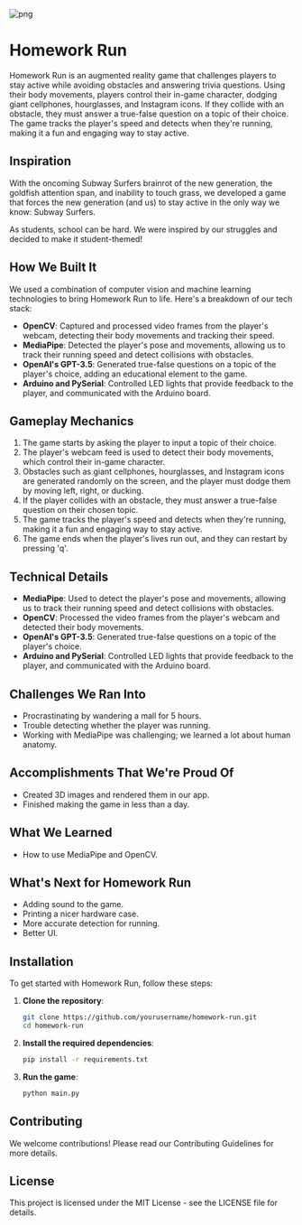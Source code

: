 ![png](https://github.com/user-attachments/assets/3ba2aad5-a99d-4fb4-b832-f5a43f10b94a)

# Homework Run

Homework Run is an augmented reality game that challenges players to stay active while avoiding obstacles and answering trivia questions. Using their body movements, players control their in-game character, dodging giant cellphones, hourglasses, and Instagram icons. If they collide with an obstacle, they must answer a true-false question on a topic of their choice. The game tracks the player's speed and detects when they're running, making it a fun and engaging way to stay active.

## Inspiration

With the oncoming Subway Surfers brainrot of the new generation, the goldfish attention span, and inability to touch grass, we developed a game that forces the new generation (and us) to stay active in the only way we know: Subway Surfers.

As students, school can be hard. We were inspired by our struggles and decided to make it student-themed!

## How We Built It

We used a combination of computer vision and machine learning technologies to bring Homework Run to life. Here's a breakdown of our tech stack:

- **OpenCV**: Captured and processed video frames from the player's webcam, detecting their body movements and tracking their speed.
- **MediaPipe**: Detected the player's pose and movements, allowing us to track their running speed and detect collisions with obstacles.
- **OpenAI's GPT-3.5**: Generated true-false questions on a topic of the player's choice, adding an educational element to the game.
- **Arduino and PySerial**: Controlled LED lights that provide feedback to the player, and communicated with the Arduino board.

## Gameplay Mechanics

1. The game starts by asking the player to input a topic of their choice.
2. The player's webcam feed is used to detect their body movements, which control their in-game character.
3. Obstacles such as giant cellphones, hourglasses, and Instagram icons are generated randomly on the screen, and the player must dodge them by moving left, right, or ducking.
4. If the player collides with an obstacle, they must answer a true-false question on their chosen topic.
5. The game tracks the player's speed and detects when they're running, making it a fun and engaging way to stay active.
6. The game ends when the player's lives run out, and they can restart by pressing 'q'.

## Technical Details

- **MediaPipe**: Used to detect the player's pose and movements, allowing us to track their running speed and detect collisions with obstacles.
- **OpenCV**: Processed the video frames from the player's webcam and detected their body movements.
- **OpenAI's GPT-3.5**: Generated true-false questions on a topic of the player's choice.
- **Arduino and PySerial**: Controlled LED lights that provide feedback to the player, and communicated with the Arduino board.

## Challenges We Ran Into

- Procrastinating by wandering a mall for 5 hours.
- Trouble detecting whether the player was running.
- Working with MediaPipe was challenging; we learned a lot about human anatomy.

## Accomplishments That We're Proud Of

- Created 3D images and rendered them in our app.
- Finished making the game in less than a day.

## What We Learned

- How to use MediaPipe and OpenCV.

## What's Next for Homework Run

- Adding sound to the game.
- Printing a nicer hardware case.
- More accurate detection for running.
- Better UI.

## Installation

To get started with Homework Run, follow these steps:

1. **Clone the repository**:
    ```bash
    git clone https://github.com/yourusername/homework-run.git
    cd homework-run
    ```

2. **Install the required dependencies**:
    ```bash
    pip install -r requirements.txt
    ```

3. **Run the game**:
    ```bash
    python main.py
    ```

## Contributing

We welcome contributions! Please read our Contributing Guidelines for more details.

## License

This project is licensed under the MIT License - see the LICENSE file for details.
